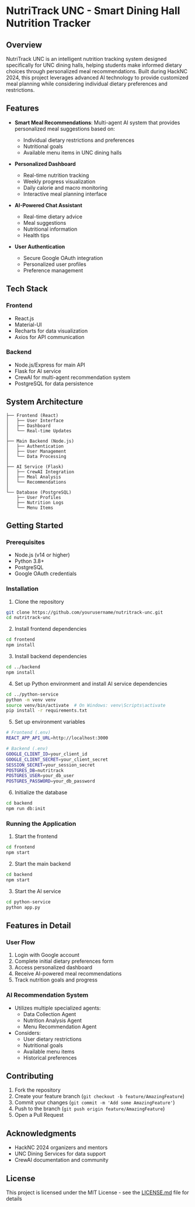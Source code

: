 # NutriTrack UNC - Smart Dining Hall Nutrition Tracker

## Overview
NutriTrack UNC is an intelligent nutrition tracking system designed specifically for UNC dining halls, helping students make informed dietary choices through personalized meal recommendations. Built during HackNC 2024, this project leverages advanced AI technology to provide customized meal planning while considering individual dietary preferences and restrictions.

## Features
- **Smart Meal Recommendations**: Multi-agent AI system that provides personalized meal suggestions based on:
  - Individual dietary restrictions and preferences
  - Nutritional goals
  - Available menu items in UNC dining halls
  
- **Personalized Dashboard**
  - Real-time nutrition tracking
  - Weekly progress visualization
  - Daily calorie and macro monitoring
  - Interactive meal planning interface

- **AI-Powered Chat Assistant**
  - Real-time dietary advice
  - Meal suggestions
  - Nutritional information
  - Health tips

- **User Authentication**
  - Secure Google OAuth integration
  - Personalized user profiles
  - Preference management

## Tech Stack
### Frontend
- React.js
- Material-UI
- Recharts for data visualization
- Axios for API communication

### Backend
- Node.js/Express for main API
- Flask for AI service
- CrewAI for multi-agent recommendation system
- PostgreSQL for data persistence

## System Architecture
```
├── Frontend (React)
│   ├── User Interface
│   ├── Dashboard
│   └── Real-time Updates
│
├── Main Backend (Node.js)
│   ├── Authentication
│   ├── User Management
│   └── Data Processing
│
├── AI Service (Flask)
│   ├── CrewAI Integration
│   ├── Meal Analysis
│   └── Recommendations
│
└── Database (PostgreSQL)
    ├── User Profiles
    ├── Nutrition Logs
    └── Menu Items
```

## Getting Started

### Prerequisites
- Node.js (v14 or higher)
- Python 3.8+
- PostgreSQL
- Google OAuth credentials

### Installation

1. Clone the repository
```bash
git clone https://github.com/yourusername/nutritrack-unc.git
cd nutritrack-unc
```

2. Install frontend dependencies
```bash
cd frontend
npm install
```

3. Install backend dependencies
```bash
cd ../backend
npm install
```

4. Set up Python environment and install AI service dependencies
```bash
cd ../python-service
python -m venv venv
source venv/bin/activate  # On Windows: venv\Scripts\activate
pip install -r requirements.txt
```

5. Set up environment variables
```bash
# Frontend (.env)
REACT_APP_API_URL=http://localhost:3000

# Backend (.env)
GOOGLE_CLIENT_ID=your_client_id
GOOGLE_CLIENT_SECRET=your_client_secret
SESSION_SECRET=your_session_secret
POSTGRES_DB=nutritrack
POSTGRES_USER=your_db_user
POSTGRES_PASSWORD=your_db_password
```

6. Initialize the database
```bash
cd backend
npm run db:init
```

### Running the Application

1. Start the frontend
```bash
cd frontend
npm start
```

2. Start the main backend
```bash
cd backend
npm start
```

3. Start the AI service
```bash
cd python-service
python app.py
```

## Features in Detail

### User Flow
1. Login with Google account
2. Complete initial dietary preferences form
3. Access personalized dashboard
4. Receive AI-powered meal recommendations
5. Track nutrition goals and progress

### AI Recommendation System
- Utilizes multiple specialized agents:
  - Data Collection Agent
  - Nutrition Analysis Agent
  - Menu Recommendation Agent
- Considers:
  - User dietary restrictions
  - Nutritional goals
  - Available menu items
  - Historical preferences

## Contributing
1. Fork the repository
2. Create your feature branch (`git checkout -b feature/AmazingFeature`)
3. Commit your changes (`git commit -m 'Add some AmazingFeature'`)
4. Push to the branch (`git push origin feature/AmazingFeature`)
5. Open a Pull Request

## Acknowledgments
- HackNC 2024 organizers and mentors
- UNC Dining Services for data support
- CrewAI documentation and community

## License
This project is licensed under the MIT License - see the [LICENSE.md](LICENSE.md) file for details
